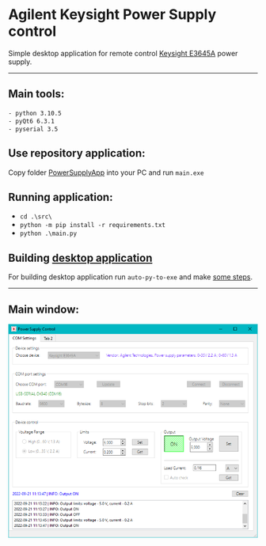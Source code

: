 # Agilent Keysight Power Supply control
Simple desktop application for remote control [Keysight E3645A](https://www.keysight.com/us/en/assets/7018-06827/data-sheets/5968-7355.pdf) power supply.
<hr>

## Main tools:
```
- python 3.10.5
- pyQt6 6.3.1
- pyserial 3.5
```
## Use repository application:
Copy folder [PowerSupplyApp](https://github.com/shlom41k/keysight_ps/tree/main/PowerSupplyApp) into your PC and run ```main.exe```

## Running application:
-  ```cd .\src\```
- ```python -m pip install -r requirements.txt```
- ```python .\main.py ```

## Building [desktop application](https://github.com/shlom41k/keysight_ps/tree/main/PowerSupplyApp)
For building desktop application run ```auto-py-to-exe``` and make [some steps](https://habr.com/ru/company/vdsina/blog/557316/).

<hr>

## Main window:
<p align="center">
  <img src="https://github.com/shlom41k/keysight_ps/blob/main/src/gui/app_img.PNG">
</p>
